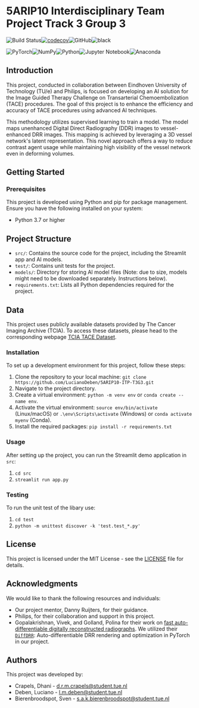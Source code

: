 # 5ARIP10 Interdisciplinary Team Project Track 3 Group 3

![Build Status](https://github.com/LucianoDeben/5ARIP10-ITP-T3G3/actions/workflows/ci.yml/badge.svg)[![codecov](https://codecov.io/gh/LucianoDeben/5ARIP10-ITP-T3G3/branch/main/graph/badge.svg)](https://codecov.io/gh/LucianoDeben/5ARIP10-ITP-T3G3)![GitHub](https://img.shields.io/github/license/LucianoDeben/5ARIP10-ITP-T3G3)![black](https://img.shields.io/badge/code%20style-black-000000.svg)

![PyTorch](https://img.shields.io/badge/PyTorch-%23EE4C2C.svg?style=for-the-badge&logo=PyTorch&logoColor=white)![NumPy](https://img.shields.io/badge/numpy-%23013243.svg?style=for-the-badge&logo=numpy&logoColor=white)![Python](https://img.shields.io/badge/python-3670A0?style=for-the-badge&logo=python&logoColor=ffdd54)![Jupyter Notebook](https://img.shields.io/badge/jupyter-%23FA0F00.svg?style=for-the-badge&logo=jupyter&logoColor=white)![Anaconda](https://img.shields.io/badge/Anaconda-%2344A833.svg?style=for-the-badge&logo=anaconda&logoColor=white)

## Introduction

This project, conducted in collaboration between Eindhoven University of Technology (TU/e) and Philips, is focused on developing an AI solution for the Image Guided Therapy Challenge on Transarterial Chemoembolization (TACE) procedures. The goal of this project is to enhance the efficiency and accuracy of TACE procedures using advanced AI techniques.

This methodology utilizes supervised learning to train a model. The model maps unenhanced Digital Direct Radiography (DDR) images to vessel-enhanced DRR images. This mapping is achieved by leveraging a 3D vessel network's latent representation. This novel approach offers a way to reduce contrast agent usage while maintaining high visibility of the vessel network even in deforming volumes.

## Getting Started

### Prerequisites

This project is developed using Python and pip for package management. Ensure you have the following installed on your system:

- Python 3.7 or higher

## Project Structure

- `src/`: Contains the source code for the project, including the Streamlit app and AI models.
- `test/`: Contains unit tests for the project.
- `models/`: Directory for storing AI model files (Note: due to size, models might need to be downloaded separately. Instructions below).
- `requirements.txt`: Lists all Python dependencies required for the project.

## Data

This project uses publicly available datasets provided by The Cancer Imaging Archive (TCIA). To access these datasets, please head to the corresponding webpage [TCIA TACE Dataset](https://www.cancerimagingarchive.net/collection/hcc-tace-seg/).

### Installation

To set up a development environment for this project, follow these steps:

1. Clone the repository to your local machine: `git clone https://github.com/LucianoDeben/5ARIP10-ITP-T3G3.git`
2. Navigate to the project directory.
3. Create a virtual environment: `python -m venv env` or `conda create --name env`.
4. Activate the virtual environment: `source env/bin/activate` (Linux/macOS) or `.\env\Scripts\activate` (Windows) or `conda activate myenv` (Conda).
5. Install the required packages: `pip install -r requirements.txt`

### Usage

After setting up the project, you can run the Streamlit demo application in `src`:

1. `cd src`
2. `streamlit run app.py`

### Testing

To run the unit test of the libary use:

1. `cd test`
2. `python -m unittest discover -k 'test.test_*.py'`

## License

This project is licensed under the MIT License - see the [LICENSE](https://github.com/LucianoDeben/5ARIP10-ITP-T3G3/blob/main/LICENSE) file for details.

## Acknowledgments

We would like to thank the following resources and individuals:

- Our project mentor, Danny Ruijters, for their guidance.
- Philips, for their collaboration and support in this project.
- Gopalakrishnan, Vivek, and Golland, Polina for their work on [fast auto-differentiable digitally reconstructed radiographs](https://link.springer.com/chapter/10.1007/978-3-031-23179-7_1). We utilized their [`DiffDRR`](https://github.com/eigenvivek/DiffDRR?tab=readme-ov-file#user-content-fn-1-aa759ff9097582506ce05933e125ab0a): Auto-differentiable DRR rendering and optimization in PyTorch in our project.

## Authors

This project was developed by:

- Crapels, Dhani - <d.r.m.crapels@student.tue.nl>
- Deben, Luciano - <l.m.deben@student.tue.nl>
- Bierenbroodspot, Sven - <s.a.k.bierenbroodspot@student.tue.nl>
